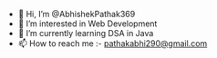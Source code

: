 - 👋 Hi, I’m @AbhishekPathak369
- 👀 I’m interested in Web Development 
- 🌱 I’m currently learning DSA in Java
- 📫 How to reach me :- pathakabhi290@gmail.com


